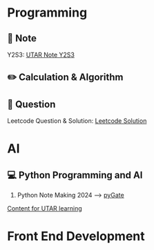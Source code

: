 # Programming

## 📓 Note
Y2S3: [UTAR Note Y2S3]([https://github.com/kiaky0/Programming/tree/main/UTAR_NOTE](https://github.com/kiaky0/Programming/tree/main/UTAR_NOTE/Y2S3))


## ✏️ Calculation & Algorithm


## 🔎 Question

Leetcode Question & Solution: [Leetcode Solution](https://github.com/kiaky0/Programming/tree/main/Question)


# AI

## 💻 Python Programming and AI

1. Python Note Making 2024 --> [pyGate](https://github.com/kiaky0/Programming/tree/main/Note/Python)

[Content for UTAR learning](https://github.com/kiaky0/python_learning/blob/main/README.md)

# Front End Development









